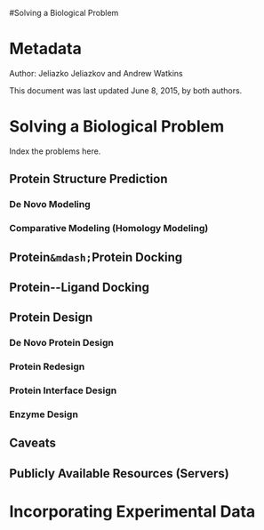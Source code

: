 #Solving a Biological Problem

Metadata
========

Author: Jeliazko Jeliazkov and Andrew Watkins 

This document was last updated June 8, 2015, by both authors.

Solving a Biological Problem
=============

Index the problems here.

## Protein Structure Prediction

### De Novo Modeling

### Comparative Modeling (Homology Modeling)

## Protein`&mdash;`Protein Docking

## Protein--Ligand Docking

## Protein Design

### De Novo Protein Design

### Protein Redesign

### Protein Interface Design

### Enzyme Design

## Caveats

## Publicly Available Resources (Servers)

Incorporating Experimental Data
==========

